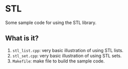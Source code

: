 # STL
Some sample code for using the STL library.

## What is it?
1. `stl_list.cpp`: very basic illustration of using STL lists.
1. `stl_set.cpp`: very basic illustration of using STL sets.
1. `Makefile`: make file to build the sample code.
